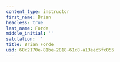 ```yaml
---
content_type: instructor
first_name: Brian
headless: true
last_name: Forde
middle_initial: ''
salutation: ''
title: Brian Forde
uid: 68c2170e-81be-2818-61c8-a13eec5fc055
---
```

